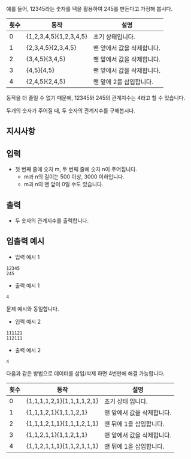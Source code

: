 예를 들어, 12345라는 숫자를 덱을 활용하여 245를 만든다고 가정해 봅시다.

|횟수|동작|설명|
|---|---|---|
|0|{1,2,3,4,5}{1,2,3,4,5}|초기 상태입니다.|
|1|{2,3,4,5}{2,3,4,5}|맨 앞에서 값을 삭제합니다.|
|2|{3,4,5}{3,4,5}|맨 앞에서 값을 삭제합니다.|
|3|{4,5}{4,5}|맨 앞에서 값을 삭제합니다.|
|4|{2,4,5}{2,4,5}|맨 앞에 2를 삽입합니다.|

동작을 더 줄일 수 없기 때문에, 12345와 245의 관계지수는 4라고 할 수 있습니다.

두개의 숫자가 주어질 때, 두 숫자의 관계지수를 구해봅시다.

## 지시사항

## 입력

- 첫 번째 줄에 숫자 m, 두 번째 줄에 숫자 n이 주어집니다.
    - m과 n의 길이는 500 이상, 3000 이하입니다.
    - m과 n의 맨 앞이 0일 수도 있습니다.

## 출력

- 두 숫자의 관계지수를 출력합니다.

## 입출력 예시

- 입력 예시 1

```
12345
245
```

- 출력 예시 1

```
4
```

문제 예시와 동일합니다.

- 입력 예시 2

```
111121
112111
```

- 출력 예시 2

```
4
```

다음과 같은 방법으로 데이터를 삽입/삭제 하면 4번만에 해결 가능합니다.

|횟수|동작|설명|
|---|---|---|
|0|{1,1,1,1,2,1}{1,1,1,1,2,1}|초기 상태 입니다.|
|1|{1,1,1,2,1}{1,1,1,2,1}|맨 앞에서 값을 삭제합니다.|
|2|{1,1,1,2,1,1}{1,1,1,2,1,1}|맨 뒤에 1을 삽입합니다.|
|3|{1,1,2,1,1}{1,1,2,1,1}|맨 앞에서 값을 삭제합니다.|
|4|{1,1,2,1,1,1}{1,1,2,1,1,1}|맨 뒤에 1을 삽입합니다.|